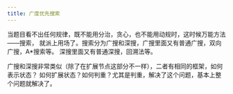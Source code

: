 ```yaml
---
title: 广度优先搜索
---
```


当题目看不出任何规律，既不能用分治，贪心，也不能用动规时，这时候万能方法——搜索，
就派上用场了。搜索分为广搜和深搜，广搜里面又有普通广搜，双向广搜，A\*搜索等。
深搜里面又有普通深搜，回溯法等。

广搜和深搜非常类似（除了在扩展节点这部分不一样），二者有相同的框架，如何表示状态？
如何扩展状态？如何判重？尤其是判重，解决了这个问题，基本上整个问题就解决了。
